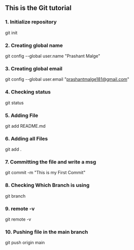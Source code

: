 ## This is the Git tutorial

### 1. Initialize repository
git init 

### 2. Creating global name 
git config --global user.name "Prashant Malge" 

### 3. Creating global email 
git config --global user.email "prashantmalge181@gmail.com"

### 4. Checking status
git status 

### 5. Adding File 
git add README.md 

### 6. Adding all Files 
git add . 

### 7. Committing the file and write a msg
git commit -m "This is my First Commit"

### 8. Checking Which Branch is using 
git branch

### 9. remote -v
git remote -v

### 10. Pushing file in the main branch
git push origin main

